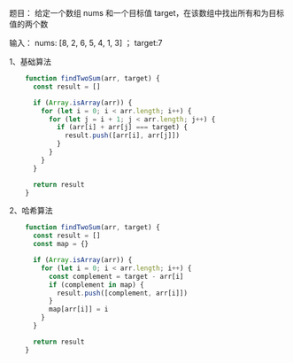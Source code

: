 题目： 给定一个数组 nums 和一个目标值 target，在该数组中找出所有和为目标值的两个数

输入： nums: [8, 2, 6, 5, 4, 1, 3] ； target:7

1、基础算法
```js
    function findTwoSum(arr, target) {
      const result = []

      if (Array.isArray(arr)) {
        for (let i = 0; i < arr.length; i++) {
          for (let j = i + 1; j < arr.length; j++) {
            if (arr[i] + arr[j] === target) {
              result.push([arr[i], arr[j]])
            }
          }
        }
      }

      return result
    }
```

2、哈希算法
```js
    function findTwoSum(arr, target) {
      const result = []
      const map = {}

      if (Array.isArray(arr)) {
        for (let i = 0; i < arr.length; i++) {
          const complement = target - arr[i]
          if (complement in map) {
            result.push([complement, arr[i]])
          }
          map[arr[i]] = i
        }
      }

      return result
    }
```
